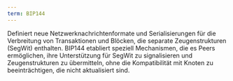 ```yaml
---
term: BIP144
---
```


Definiert neue Netzwerknachrichtenformate und Serialisierungen für die Verbreitung von Transaktionen und Blöcken, die separate Zeugenstrukturen (SegWit) enthalten. BIP144 etabliert speziell Mechanismen, die es Peers ermöglichen, ihre Unterstützung für SegWit zu signalisieren und Zeugenstrukturen zu übermitteln, ohne die Kompatibilität mit Knoten zu beeinträchtigen, die nicht aktualisiert sind.
